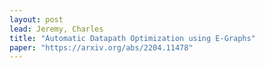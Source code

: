 ```yaml
---
layout: post
lead: Jeremy, Charles
title: "Automatic Datapath Optimization using E-Graphs"
paper: "https://arxiv.org/abs/2204.11478"
---
```

